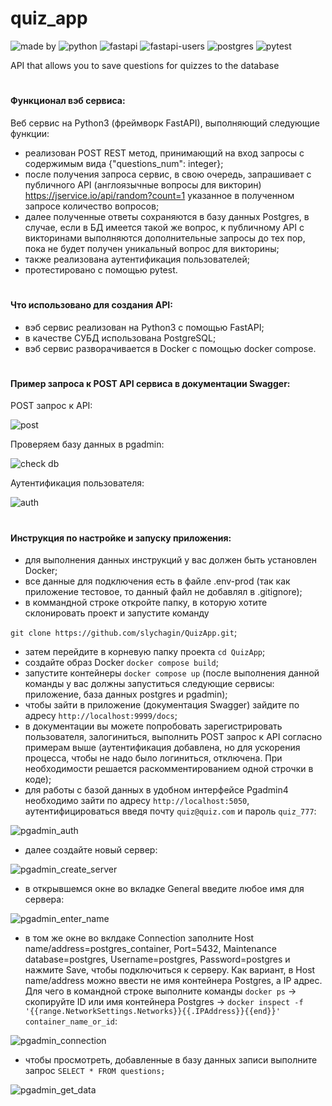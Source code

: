 # quiz_app
![made by](https://img.shields.io/badge/made_by-slychagin-orange)
![python](https://img.shields.io/badge/python-v3.10.5-blue)
![fastapi](https://img.shields.io/badge/fastapi-v0.95.1-green)
![fastapi-users](https://img.shields.io/badge/fastapi_users-v11.0.0-red)
![postgres](https://img.shields.io/badge/postgres-15-blue)
![pytest](https://img.shields.io/badge/pytest-ok-brightgreen)

API  that allows you to save questions for quizzes to the database
#
#### Функционал вэб сервиса:
Веб сервис на Python3 (фреймворк FastAPI), выполняющий следующие функции:
- реализован POST REST метод, принимающий на вход запросы с содержимым вида {"questions_num": integer};
- после получения запроса сервис, в свою очередь, запрашивает с публичного API (англоязычные вопросы для викторин) https://jservice.io/api/random?count=1 
указанное в полученном запросе количество вопросов;
- далее полученные ответы сохраняются в базу данных Postgres, в случае, если в БД имеется такой же вопрос, к публичному API с викторинами выполняются
дополнительные запросы до тех пор, пока не будет получен уникальный вопрос для викторины;
- также реализована аутентификация пользователей;
- протестировано с помощью pytest.

#
#### Что использовано для создания API:
- вэб сервис реализован на Python3 с помощью FastAPI;
- в качестве СУБД использована PostgreSQL;
- вэб сервис разворачивается в Docker с помощью docker compose.

#
#### Пример запроса к POST API сервиса в документации Swagger:
POST запрос к API:

![post](https://github.com/slychagin/QuizApp/blob/master/demo_gifs/POST%20request.gif)

Проверяем базу данных в pgadmin:

![check db](https://github.com/slychagin/QuizApp/blob/master/demo_gifs/check%20db.gif)

Аутентификация пользователя:

![auth](https://github.com/slychagin/QuizApp/blob/master/demo_gifs/Authentication.gif)

#
#### Инструкция по настройке и запуску приложения:
- для выполнения данных инструкций у вас должен быть установлен Docker;
- все данные для подключения есть в файле .env-prod (так как приложение тестовое, то данный файл не добавлял в .gitignore);
- в коммандной строке откройте папку, в которую хотите склонировать проект и запустите команду

`git clone https://github.com/slychagin/QuizApp.git`;
- затем перейдите в корневую папку проекта `cd QuizApp`;
- создайте образ Docker `docker compose build`;
- запустите контейнеры `docker compose up` (после выполнения данной команды у вас должны запуститься следующие сервисы: приложение, база данных postgres и pgadmin);
- чтобы зайти в приложение (документация Swagger) зайдите по адресу `http://localhost:9999/docs`;
- в документации вы можете попробовать зарегистрировать пользователя, залогиниться, выполнить POST запрос к API согласно примерам выше (аутентификация добавлена, но для ускорения процесса, чтобы не надо было логиниться, отключена. При необходимости решается раскомментированием одной строчки в коде);
- для работы с базой данных в удобном интерфейcе Pgadmin4 необходимо зайти по адресу `http://localhost:5050`, аутентифицироваться введя почту `quiz@quiz.com` и пароль `quiz_777`:

![pgadmin_auth](https://github.com/slychagin/QuizApp/blob/master/demo_gifs/pgadmin_auth.jpg)
- далее создайте новый сервер:

![pgadmin_create_server](https://github.com/slychagin/QuizApp/blob/master/demo_gifs/pgadmin_create_server.jpg)
- в открывшемся окне во вкладке General введите любое имя для сервера:

![pgadmin_enter_name](https://github.com/slychagin/QuizApp/blob/master/demo_gifs/pgadmin_enter_name.jpg)
- в том же окне во вклдаке Connection заполните Host name/address=postgres_container, Port=5432, Maintenance database=postgres, Username=postgres, Password=postgres и нажмите Save, чтобы подключиться к серверу. Как вариант, в Host name/address можно ввести не имя контейнера Postgres, а IP адрес. Для чего в командной строке выполните команды `docker ps` -> скопируйте ID или имя контейнера Postgres -> `docker inspect -f '{{range.NetworkSettings.Networks}}{{.IPAddress}}{{end}}' container_name_or_id`:

![pgadmin_connection](https://github.com/slychagin/QuizApp/blob/master/demo_gifs/pgadmin_connection.jpg)
- чтобы просмотреть, добавленные в базу данных записи выполните запрос `SELECT * FROM questions;`

![pgadmin_get_data](https://github.com/slychagin/QuizApp/blob/master/demo_gifs/pgadmin_get_data.jpg)
